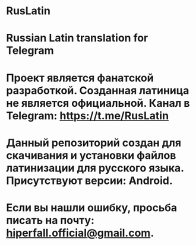 # RusLatin
# Russian Latin translation for Telegram
# Проект является фанатской разработкой. Созданная латиница не является официальной. Канал в Telegram: https://t.me/RusLatin


# Данный репозиторий создан для скачивания и установки файлов латинизации для русского языка. Присутствуют версии: Android.
# Если вы нашли ошибку, просьба писать на почту: hiperfall.official@gmail.com.
